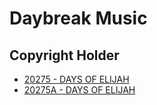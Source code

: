 # Daybreak Music

## Copyright Holder

- [20275 - DAYS OF ELIJAH](/hymns/20275.md)
- [20275A - DAYS OF ELIJAH](/hymns/20275A.md)

